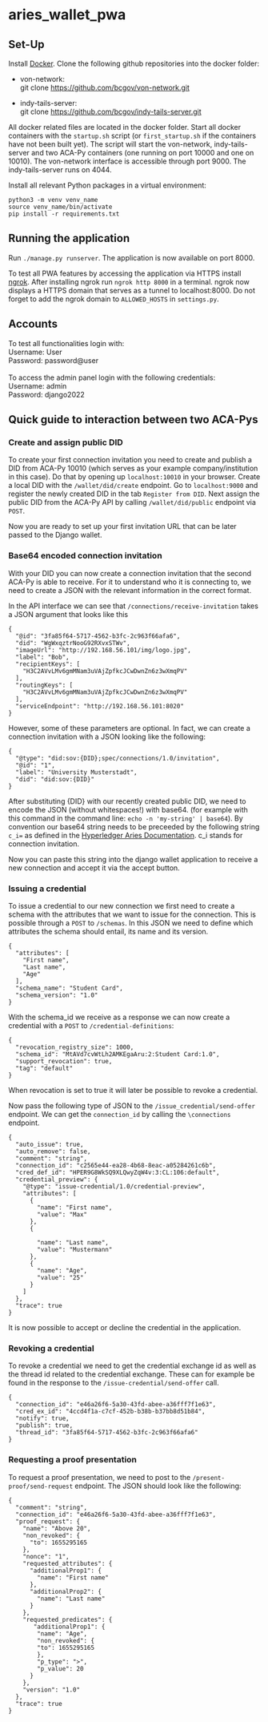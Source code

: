 # aries_wallet_pwa

## Set-Up
Install [Docker](https://docs.docker.com/get-docker/).
Clone the following github repositories into the docker folder:

- von-network: \
git clone https://github.com/bcgov/von-network.git

- indy-tails-server: \
git clone https://github.com/bcgov/indy-tails-server.git

All docker related files are located in the docker folder.
Start all docker containers with the `startup.sh` script (or `first_startup.sh` if the containers have not been built yet).
The script will start the von-network, indy-tails-server and two ACA-Py containers (one running on port 10000 and one on 10010).
The von-network interface is accessible through port 9000. The indy-tails-server runs on 4044.

Install all relevant Python packages in a virtual environment:
```
python3 -m venv venv_name
source venv_name/bin/activate
pip install -r requirements.txt
```

## Running the application

Run `./manage.py runserver`. The application is now available on port 8000.

To test all PWA features by accessing the application via HTTPS install [ngrok](https://ngrok.com/).
After installing ngrok run `ngrok http 8000` in a terminal. ngrok now displays a HTTPS domain that serves as a tunnel to localhost:8000.
Do not forget to add the ngrok domain to `ALLOWED_HOSTS` in `settings.py`.

## Accounts
To test all functionalities login with: \
Username: User \
Password: password@user \
\
To access the admin panel login with the following credentials: \
Username: admin \
Password: django2022


## Quick guide to interaction between two ACA-Pys
### Create and assign public DID
To create your first connection invitation you need to create and publish a DID from ACA-Py 10010 (which serves as your example company/institution in this case). Do that by opening up `localhost:10010` in your browser. Create a local DID with the `/wallet/did/create` endpoint. Go to `localhost:9000` and register the newly created DID in the tab `Register from DID`. Next assign the public DID from the ACA-Py API by calling `/wallet/did/public` endpoint via `POST`.

Now you are ready to set up your first invitation URL that can be later passed to the Django wallet.

### Base64 encoded connection invitation
With your DID you can now create a connection invitation that the second ACA-Py is able to receive. For it to understand who it is connecting to, we need to create a JSON with the relevant information in the correct format.

In the API interface we can see that `/connections/receive-invitation` takes a JSON argument that looks like this
```
{
  "@id": "3fa85f64-5717-4562-b3fc-2c963f66afa6",
  "did": "WgWxqztrNooG92RXvxSTWv",
  "imageUrl": "http://192.168.56.101/img/logo.jpg",
  "label": "Bob",
  "recipientKeys": [
    "H3C2AVvLMv6gmMNam3uVAjZpfkcJCwDwnZn6z3wXmqPV"
  ],
  "routingKeys": [
    "H3C2AVvLMv6gmMNam3uVAjZpfkcJCwDwnZn6z3wXmqPV"
  ],
  "serviceEndpoint": "http://192.168.56.101:8020"
}
```

However, some of these parameters are optional. In fact, we can create a connection invitation with a JSON looking like the following: 
```
{
  "@type": "did:sov:{DID};spec/connections/1.0/invitation",
  "@id": "1",
  "label": "University Musterstadt",
  "did": "did:sov:{DID}"
}
```
After substituting {DID} with our recently created public DID, we need to encode the JSON (without whitespaces!) with base64. (for example with this command in the command line: `echo -n 'my-string' | base64`). By convention our base64 string needs to be preceeded by the following string `c_i=` as defined in the [Hyperledger Aries Documentation](https://github.com/hyperledger/aries-rfcs/blob/a1e4f2fbbca325bc1e27869cc949e691442c5b3c/features/0160-connection-protocol/README.md). c_i stands for connection invitation.

Now you can paste this string into the django wallet application to receive a new connection and accept it via the accept button.

### Issuing a credential
To issue a credential to our new connection we first need to create a schema with the attributes that we want to issue for the connection. This is possible through a `POST` to `/schemas`. In this JSON we need to define which attributes the schema should entail, its name and its version.
```
{
  "attributes": [
    "First name",
    "Last name",
    "Age"
  ],
  "schema_name": "Student Card",
  "schema_version": "1.0"
}
```
With the schema_id we receive as a response we can now create a credential with a `POST` to `/credential-definitions`:
```
{
  "revocation_registry_size": 1000,
  "schema_id": "MtAVd7cvWtLh2AMKEgaAru:2:Student Card:1.0",
  "support_revocation": true,
  "tag": "default"
}
```
When revocation is set to true it will later be possible to revoke a credential.

Now pass the following type of JSON to the `/issue_credential/send-offer` endpoint. We can get the `connection_id` by calling the `\connections` endpoint.
```
{
  "auto_issue": true,
  "auto_remove": false,
  "comment": "string",
  "connection_id": "c2565e44-ea28-4b68-8eac-a05284261c6b",
  "cred_def_id": "HPER9G8WkSQ9XLQwyZqW4v:3:CL:106:default",
  "credential_preview": {
    "@type": "issue-credential/1.0/credential-preview",
    "attributes": [
      {
        "name": "First name",
        "value": "Max"
      },
      {
      
        "name": "Last name",
        "value": "Mustermann"
      },
      {
        "name": "Age",
        "value": "25"
      }
    ]
  },
  "trace": true
}
```
It is now possible to accept or decline the credential in the application.

### Revoking a credential
To revoke a credential we need to get the credential exchange id as well as the thread id related to the credential exchange. These can for example be found in the response to the `/issue-credential/send-offer` call.
```
{
  "connection_id": "e46a26f6-5a30-43fd-abee-a36fff7f1e63",
  "cred_ex_id": "4ccd4f1a-c7cf-452b-b38b-b37bb8d51b84",
  "notify": true,
  "publish": true,
  "thread_id": "3fa85f64-5717-4562-b3fc-2c963f66afa6"
}
```

### Requesting a proof presentation

To request a proof presentation, we need to post to the `/present-proof/send-request` endpoint.
The JSON should look like the following:
```
{
  "comment": "string",
  "connection_id": "e46a26f6-5a30-43fd-abee-a36fff7f1e63",
  "proof_request": {
    "name": "Above 20",
    "non_revoked": {
      "to": 1655295165
    },
    "nonce": "1",
    "requested_attributes": {
      "additionalProp1": {
        "name": "First name"
      },
      "additionalProp2": {
        "name": "Last name"
      }
    },
    "requested_predicates": {
       "additionalProp1": {
        "name": "Age",
        "non_revoked": {
        "to": 1655295165
        },
        "p_type": ">",
        "p_value": 20
      }
    },
    "version": "1.0"
  },
  "trace": true
}
```
